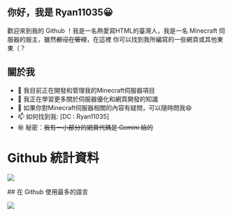 ## 你好，我是 Ryan11035😀
歡迎來到我的 Github ！我是一名熱愛寫HTML的臺灣人，我是一名 Minecraft 伺服器的服主，雖然~~都沒在管理~~，在這裡 你可以找到我所編寫的一些網頁或其他東東（？
## 關於我
- 🔭 我目前正在開發和管理我的Minecraft伺服器項目
- 🌱 我正在學習更多關於伺服器優化和網頁開發的知識
- 💬 如果你對Minecraft伺服器相關的內容有疑問，可以隨時問我😄
- 📫 如何找到我: [DC : Ryan11035]
- ㊙️ 秘密：~~我有一小部分的網頁代碼是 Gemini 給的~~
# Github 統計資料
<p align="left"> <img src="https://github-readme-stats.vercel.app/api?username=Ryan11035&theme=tokyonight&show_icons=true&hide_border=true&count_private=true&include_all_commits=true" /> </p>
## 在 Github 使用最多的語言
<p align="left"> <img src="https://github-readme-stats.vercel.app/api/top-langs/?username=Ryan11035&layout=compact&theme=tokyonight&show_icons=true&hide_border=true&count_private=true&include_all_commits=true" />

<!--
**Ryan11035/Ryan11035** is a ✨ _special_ ✨ repository because its `README.md` (this file) appears on your GitHub profile.

Here are some ideas to get you started:

- 🔭 I’m currently working on ...
- 🌱 I’m currently learning ...
- 👯 I’m looking to collaborate on ...
- 🤔 I’m looking for help with ...
- 💬 Ask me about ...
- 📫 How to reach me: ...
- 😄 Pronouns: ...
- ⚡ Fun fact: ...
-->
